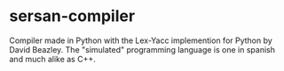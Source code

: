 # sersan-compiler
Compiler made in Python with the Lex-Yacc implemention for Python by David Beazley. The "simulated" programming language is one in spanish and much alike as C++. 
